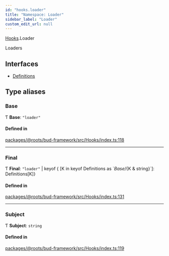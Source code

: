 ```yaml
---
id: "hooks.loader"
title: "Namespace: Loader"
sidebar_label: "Loader"
custom_edit_url: null
---
```


[Hooks](hooks.md).Loader

Loaders

## Interfaces

- [Definitions](../interfaces/hooks.loader.definitions.md)

## Type aliases

### Base

Ƭ **Base**: ``"loader"``

#### Defined in

[packages/@roots/bud-framework/src/Hooks/index.ts:118](https://github.com/roots/bud/blob/2a86a6e8/packages/@roots/bud-framework/src/Hooks/index.ts#L118)

___

### Final

Ƭ **Final**: ``"loader"`` \| keyof { [K in keyof Definitions as \`${Base}/${K & string}\`]: Definitions[K]}

#### Defined in

[packages/@roots/bud-framework/src/Hooks/index.ts:131](https://github.com/roots/bud/blob/2a86a6e8/packages/@roots/bud-framework/src/Hooks/index.ts#L131)

___

### Subject

Ƭ **Subject**: `string`

#### Defined in

[packages/@roots/bud-framework/src/Hooks/index.ts:119](https://github.com/roots/bud/blob/2a86a6e8/packages/@roots/bud-framework/src/Hooks/index.ts#L119)
